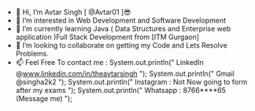 - 👋 Hi, I’m Avtar Singh [ @Avtar01 ]😎
- 👀 I’m interested in Web Development and Software Development
- 🌱 I’m currently learning Java ( Data Structures and Enterprise web application )Full Stack Development from [ITM Gurgaon]
- 💞️ I’m looking to collaborate on getting my Code and Lets Resolve Problems.
- 📫 Feel Free To contact me : 
                     System.out.println(" LinkedIn @www.linkedin.com/in/theavtarsingh ");
                     System.out.println(" Gmail  @singha2k2 ");
                     System.out.println(" Instagram : Not Now going to form after my exams ");
                     System.out.println(" Whatsapp : 8766****65 (Message me) ");

<!---
Avtar01/Avtar01 is a ✨ special ✨ repository because its `README.md` (this file) appears on your GitHub profile.
You can click the Preview link to take a look at your changes.
--->
